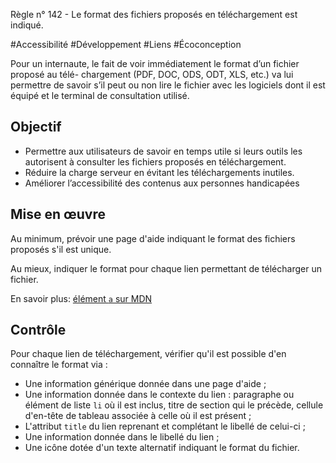 
Règle n° 142  - Le format des fichiers proposés en téléchargement est indiqué.

#Accessibilité #Développement #Liens #Écoconception

Pour un internaute, le fait de voir immédiatement le format d’un fichier proposé au télé- chargement (PDF, DOC, ODS, ODT, XLS, etc.) va lui permettre de savoir s’il peut ou non lire le fichier avec les logiciels dont il est équipé et le terminal de consultation utilisé.

Objectif
--------

*   Permettre aux utilisateurs de savoir en temps utile si leurs outils les autorisent à consulter les fichiers proposés en téléchargement.
*   Réduire la charge serveur en évitant les téléchargements inutiles.
*   Améliorer l’accessibilité des contenus aux personnes handicapées

Mise en œuvre
-------------

Au minimum, prévoir une page d'aide indiquant le format des fichiers proposés s'il est unique.

Au mieux, indiquer le format pour chaque lien permettant de télécharger un fichier.

En savoir plus: [élément `a` sur MDN](https://developer.mozilla.org/fr/docs/Web/HTML/Element/a)

Contrôle
--------

Pour chaque lien de téléchargement, vérifier qu'il est possible d'en connaître le format via :

*   Une information générique donnée dans une page d'aide ;
*   Une information donnée dans le contexte du lien : paragraphe ou élément de liste `li` où il est inclus, titre de section qui le précède, cellule d'en-tête de tableau associée à celle où il est présent ;
*   L'attribut `title` du lien reprenant et complétant le libellé de celui-ci ;
*   Une information donnée dans le libellé du lien ;
*   Une icône dotée d'un texte alternatif indiquant le format du fichier.
